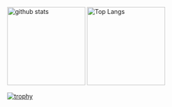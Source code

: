<p align="left">
  <img alt="github stats" height="180px" src="https://github-readme-stats.vercel.app/api?username=NaokiYazawa&show_icons=ture" />
  <img alt="Top Langs" height="180px" src="https://github-readme-stats.vercel.app/api/top-langs/?username=NaokiYazawa&layout=compact&show_icons=true" />
</p>

[![trophy](https://github-profile-trophy.vercel.app/?username=NaokiYazawa&column=7)](https://github.com/ryo-ma/github-profile-trophy)

<!--
**NaokiYazawa/NaokiYazawa** is a ✨ _special_ ✨ repository because its `README.md` (this file) appears on your GitHub profile.

Here are some ideas to get you started:

- 🔭 I’m currently working on ...
- 🌱 I’m currently learning ...
- 👯 I’m looking to collaborate on ...
- 🤔 I’m looking for help with ...
- 💬 Ask me about ...
- 📫 How to reach me: ...
- 😄 Pronouns: ...
- ⚡ Fun fact: ...
-->
